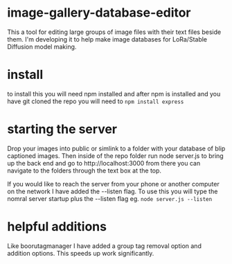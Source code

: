 # image-gallery-database-editor
This a tool for editing large groups of image files with their text files beside them.  I'm developing it to help make image databases for LoRa/Stable Diffusion model making.

# install
to install this you will need npm installed and after npm is installed and you have git cloned the repo you will need to ```npm install express``` 

# starting the server
Drop your images into public or simlink to a folder with your database of blip captioned images.  Then inside of the repo folder run node server.js to bring up the back end and go to http://localhost:3000 from there you can navigate to the folders through the text box at the top.

If you would like to reach the server from your phone or another computer on the network I have added the --listen flag.  To use this you will type the nomral server startup plus the --listen flag eg. ```node server.js --listen```

# helpful additions
Like boorutagmanager I have added a group tag removal option and addition options.  This speeds up work significantly.  
